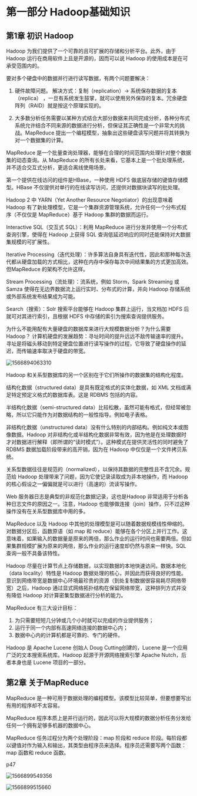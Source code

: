 # 第一部分 Hadoop基础知识


## 第1章 初识 Hadoop

Hadoop 为我们提供了一个可靠的且可扩展的存储和分析平台。此外，由于 Hadoop 运行在商用软件上且是开源的，因而可以说 Hadoop 的使用成本是在可承受范围内的。

要对多个硬盘中的数据并行进行读写数据，有两个问题要解决：
1. 硬件故障问题。
解决方式：复制（replication）-> 系统保存数据的复本（replica） ，一旦有系统发生鼓掌，就可以使用另外保存的复本。冗余硬盘阵列（RAID）就是按这个原理实现的。

2. 大多数分析任务需要以某种方式结合大部分数据来共同完成分析，各种分布式系统允许结合不同来源的数据进行分析，但保证其正确性是一个非常大的挑战。MapReduce 提出一个编程模型，抽象出这些硬盘读写问题并将其转换为对一个数据集的计算。

MapReduce 是一个批量查询处理器，能够在合理的时间范围内处理针对整个数据集的动态查询。从 MapReduce 的所有长处来看，它基本上是一个批处理系统，并不适合交互式分析，更适合离线使用场景。

第一个提供在线访问的组件是HBase，一种使用 HDFS 做底层存储的键值存储模型。HBase 不仅提供对单行的在线读写访问，还提供对数据块读写的批处理。

Hadoop 2 中 YARN（Yet Another Resource Negotiator）的出现意味着 Hadoop 有了新处理模型，它是一个集群资源管理系统，允许任何一个分布式程序（不仅仅是 MapReduce）基于 Hadoop 集群的数据而运行。

Interactive SQL（交互式 SQL）：利用 MapReduce 进行分发并使用一个分布式查询引擎，使得在 Hadoop 上获得 SQL 查询低延迟响应的同时还能保持对大数据集规模的可扩展性。

Iterative Processing（迭代处理）：许多算法自身具有迭代性，因此和那种每次迭代都从硬盘加载的方式相比，这种在内存中保存每次中间结果集的方式更加高效。但MapReduce 的架构不允许这样。

Stream Processing（流处理）：流系统，例如 Storm，Spark Streaming 或 Samza 使得在无边界数据流上运行实时、分布式的计算，并向 Hadoop 存储系统或外部系统发布结果成为可能。

Search（搜索）：Solr 搜索平台能够在 Hadoop 集群上运行，当文档加 HDFS 后就可对其进行索引，且根据 HDFS 中存储的索引为搜索查询提供服务。

为什么不能用配有大量硬盘的数据库来进行大规模数据分析？为什么需要Hadoop？
计算机硬盘的发展趋势：寻址时间的提升远远不敌传输速率的提升。寻址是将磁头移动到特定硬盘位置进行读写操作的过程，它导致了硬盘操作的延迟，而传输速率取决于硬盘的带宽。

![1566894063310](E:\git_repo\Hao_Learn\2019\8\img\1566894063310.png)

Hadoop 和关系型数据库的另一个区别在于它们所操作的数据集的结构化程度。

结构化数据（structured data）是具有既定格式的实体化数据，如 XML 文档或满足特定预定义格式的数据库表。这是 RDBMS 包括的内容。

半结构化数据（semi-structured data）比较松散，虽然可能有格式，但经常被忽略，所以它只能作为对数据结构的一般性指导。例如电子表格。

非结构化数据（unstructured data）没有什么特别的内部结构。例如纯文本或图像数据。Hadoop 对非结构化或半结构化数据非常有效，因为他是在处理数据时才对数据进行解释（即所谓的“读时模式”）。这种模式在提供灵活性的同时避免了 RDBMS 数据加载阶段带来的高开销，因为在 Hadoop 中仅仅是一个文件拷贝系统。

关系型数据往往是规范的（normalized），以保持其数据的完整性且不含冗余。规范给 Hadoop 处理带来了问题，因为它使记录读取成为非本地操作，而 Hadoop 的核心假设之一偏偏就是可以进行（高速的）流读写操作。

Web 服务器日志是典型的非规范化数据记录，这也是Hadoop 非常适用于分析各种日志文件的原因之一。注意，Hadoop 也能够做连接（join）操作，只不过这种操作没有在关系型数据库中用的多。

MapReduce 以及 Hadoop 中其他的处理模型是可以随着数据规模线性伸缩的。对数据分区后，函数原语（如 map 和 reduce）能够在各个分区上并行工作。这意味着，如果输入的数据量是原来的两倍，那么作业的运行时间也需要两倍。但如果集群规模扩展为原来的两倍，那么作业的运行速度却仍然与原来一样快。SQL 查询一般不具备该特性。

Hadoop 尽量在计算节点上存储数据，以实现数据的本地快速访问。数据本地化（data locality）特性是 Hadoop 数据处理的核心，并因此而获得良好的性能。意识到网络带宽是数据中心环境最珍贵的资源（到处复制数据很容易耗尽网络带宽）之后，Hadoop 通过显式网络拓扑结构在保留网络带宽，这种排列方式并没有降低 Hadoop 对计算密集型数据进行分析的能力。

MapReduce 有三大设计目标：
1. 为只需要短短几分钟或几个小时就可以完成的作业提供服务；
2. 运行于同一个内部有高速网络连接的数据中心内；
3. 数据中心内的计算机都是可靠的、专门的硬件。

Hadoop 是 Apache Lucene 创始人 Doug Cutting创建的，Lucene 是一个应用广泛的文本搜索系统库。Hadoop 起源于开源网络搜索引擎 Apache Nutch，后者本身也是 Lucene 项目的一部分。

## 第2章 关于MapReduce

MapReduce 是一种可用于数据处理的编程模型。该模型比较简单，但要想要写出有用的程序却不太容易。

MapReduce 程序本质上是并行运行的，因此可以将大规模的数据分析任务分发给任何一个拥有足够多机器的数据中心。

MapReduce 任务过程分为两个处理阶段：map 阶段和 reduce 阶段。每阶段都以键值对作为输入和输出，其类型由程序员来选择。程序员还需要写两个函数：map 函数和 reduce 函数。

p47



![1566899549356](E:\git_repo\Hao_Learn\2019\8\img\1566899549356.png)

![1566899515660](E:\git_repo\Hao_Learn\2019\8\img\1566899519101.png)